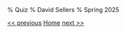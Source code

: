 % Quiz
% David Sellers
% Spring 2025

[<< previous](../unit2/day9.html) [Home](../algebra.html) [next >>](../algebra.html)
